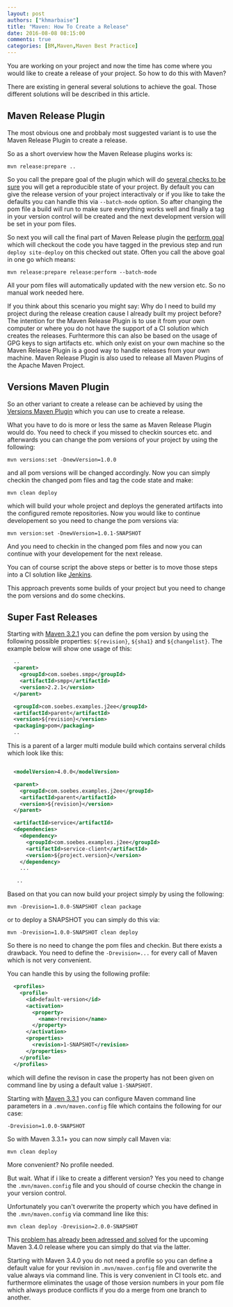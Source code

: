 ```yaml
---
layout: post
authors: ["khmarbaise"]
title: "Maven: How To Create a Release"
date: 2016-08-08 08:15:00
comments: true
categories: [BM,Maven,Maven Best Practice]
---
```

You are working on your project and now the time has come where you would like
to create a release of your project. So how to do this with Maven?

There are existing in general several solutions to achieve the goal. 
Those different solutions will be described in this article.

Maven Release Plugin
--------------------

The most obvious one and probbaly most suggested variant is to use the Maven
Release Plugin to create a release.

So as a short overview how the Maven Release plugins works is:

``` 
mvn release:prepare ..
```

So you call the prepare goal of the plugin which will do [several checks to be
sure][maven-release-plugin-prepare] you will get a reproducible state of your
project. By default you can give the release version of your project
interactivaly or if you like to take the defaults you can handle this via
`--batch-mode` option. So after changing the pom file a build will run to make
sure everything works well and finally a tag in your version control will be
created and the next development version will be set in your pom files. 

So next you will call the final part of Maven Release plugin the [perform
goal][maven-release-plugin-perform] which will checkout the code you have tagged 
in the previous step and run `deploy site-deploy` on this checked out state. 
Often you call the above goal in one go which means:

``` 
mvn release:prepare release:perform --batch-mode
```

All your pom files will automatically updated with the new version etc. So no
manual work needed here.

If you think about this scenario you might say: Why do I need to build my
project during the release creation cause I already built my project before?
The intention for the Maven Release Plugin is to use it from your own computer
or where you do not have the support of a CI solution which creates the
releases. Furhtermore this can also be based on the usage of GPG keys to sign
artifacts etc. which only exist on your own machine so the Maven Release Plugin
is a good way to handle releases from your own machine.  Maven Release Plugin
is also used to release all Maven Plugins of the Apache Maven Project.


Versions Maven Plugin
---------------------

So an other variant to create a release can be achieved by using the [Versions
Maven Plugin][versions-maven-plugin] which you can use to create a release.

What you have to do is more or less the same as Maven Release Plugin would do.
You need to check if you missed to checkin sources etc. and afterwards you can
change the pom versions of your project by using the following:

```
mvn versions:set -DnewVersion=1.0.0
```
and all pom versions will be changed accordingly. Now you can simply checkin
the changed pom files and tag the code state and make:

```
mvn clean deploy
```
which will build your whole project and deploys the generated artifacts into
the configured remote repositories. Now you would like to continue developement
so you need to change the pom versions via:

```
mvn version:set -DnewVersion=1.0.1-SNAPSHOT
```
And you need to checkin in the changed pom files and now you can continue with
your developement for the next release.

You can of course script the above steps or better is to move those steps into
a CI solution like [Jenkins][jenkins].

This approach prevents some builds of your project but you need to change
the pom versions and do some checkins.

Super Fast Releases
-------------------

Starting with [Maven 3.2.1][maven-release-notes-3.2.1] you can define the pom
version by using the following possible properties: `${revision}`, `${sha1}`
and `${changelist}`. The example below will show one usage of this:

```xml
  ..
  <parent>
    <groupId>com.soebes.smpp</groupId>
    <artifactId>smpp</artifactId>
    <version>2.2.1</version>
  </parent>

  <groupId>com.soebes.examples.j2ee</groupId>
  <artifactId>parent</artifactId>
  <version>${revision}</version>
  <packaging>pom</packaging>
  ..

```
This is a parent of a larger multi module build which contains serveral childs which look
like this:

```xml

  <modelVersion>4.0.0</modelVersion>

  <parent>
    <groupId>com.soebes.examples.j2ee</groupId>
    <artifactId>parent</artifactId>
    <version>${revision}</version>
  </parent>

  <artifactId>service</artifactId>
  <dependencies>
    <dependency>
      <groupId>com.soebes.examples.j2ee</groupId>
      <artifactId>service-client</artifactId>
      <version>${project.version}</version>
    </dependency>
    ...

   ..
```
Based on that you can now build your project simply by using the following:

```
mvn -Drevision=1.0.0-SNAPSHOT clean package
```
or to deploy a SNAPSHOT you can simply do this via:
```
mvn -Drevision=1.0.0-SNAPSHOT clean deploy
```
So there is no need to change the pom files and checkin. But there exists a
drawback. You need to define the `-Drevision=...` for every call of Maven which
is not very convenient.

You can handle this by using the following profile:

```xml
  <profiles>
    <profile>
      <id>default-version</id>
      <activation>
        <property>
          <name>!revision</name>
        </property>
      </activation>
      <properties>
        <revision>1-SNAPSHOT</revision>
      </properties>
    </profile>
  </profiles>
```
which will define the revison in case the property has not been given on
command line by using a default value `1-SNAPSHOT`.

Starting with [Maven 3.3.1][maven-release-notes-3.3.1] you can configure Maven
command line parameters in a `.mvn/maven.config` file which contains the
following for our case:

```
-Drevision=1.0.0-SNAPSHOT
```
So with Maven 3.3.1+ you can now simply call Maven via:

```
mvn clean deploy
```
More convenient? No profile needed.

But wait. What if i like to create a different version? Yes you need to change
the `.mvn/maven.config` file and you should of course checkin the change in your
version control.

Unfortunately you can't overwrite the property which you have defined in the
`.mvn/maven.config` via command line like this:

```
mvn clean deploy -Drevision=2.0.0-SNAPSHOT
```

This [problem has already been adressed and solved][MNG-6078] for the upcoming
Maven 3.4.0 release where you can simply do that via the latter.

Starting with Maven 3.4.0 you do not need a profile so you can define a default
value for your revision in `.mvn/maven.config` file and overwrite the value
always via command line. This is very convenient in CI tools etc. and furthermore
eliminates the usage of those version numbers in your pom file which always 
produce conflicts if you do a merge from one branch to another.


[maven-release-plugin]: https://maven.apache.org/plugins/maven-release-plugin/
[maven-release-plugin-prepare]: https://maven.apache.org/maven-release/maven-release-plugin/examples/prepare-release.html
[maven-release-plugin-perform]: https://maven.apache.org/maven-release/maven-release-plugin/examples/perform-release.html
[versions-maven-plugin]: http://www.mojohaus.org/versions-maven-plugin/
[jenkins]: https://jenkins.io/
[MNG-6078]: https://issues.apache.org/jira/browse/MNG-6078
[maven-release-notes-3.2.1]: https://maven.apache.org/docs/3.2.1/release-notes.html#Continuous_delivery_friendly_versions
[maven-release-notes-3.3.1]: https://maven.apache.org/docs/3.3.1/release-notes.html#JVM_and_Command_Line_Options
